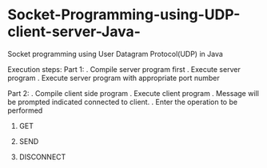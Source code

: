 # Socket-Programming-using-UDP-client-server-Java-
Socket programming using User Datagram Protocol(UDP) in Java

Execution steps:
Part 1:
.	Compile server program first
.	Execute server program
.	Execute server program with appropriate port number

 Part 2:
. Compile client side program
. Execute client program
. Message will be prompted indicated connected to client.
. Enter the operation to be performed

1.	GET

2.	SEND

3.	DISCONNECT
